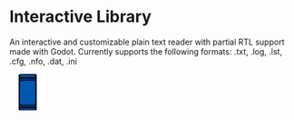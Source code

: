 # Interactive Library
An interactive and customizable plain text reader with partial RTL support made with Godot. Currently supports the following formats: .txt, .log, .lst, .cfg, .nfo, .dat, .ini

![splash-screen](./textures/app-icon.png)
